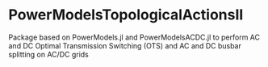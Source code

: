 # PowerModelsTopologicalActionsII

Package based on PowerModels.jl and PowerModelsACDC.jl to perform AC and DC Optimal Transmission Switching (OTS) and AC and DC busbar splitting on AC/DC grids
